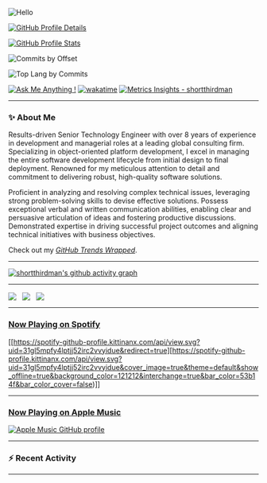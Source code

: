 ![Hello](https://user-images.githubusercontent.com/5894985/141411927-81dc5de8-34a3-46cc-a97f-69a01c2c6eca.png)

[![GitHub Profile Details](https://github-profile-summary-cards.vercel.app/api/cards/profile-details?username=shortthirdman&theme=github_dark)](https://github.com/shortthirdman)

[![GitHub Profile Stats](https://github-profile-summary-cards.vercel.app/api/cards/stats?username=shortthirdman&theme=github_dark)](https://github.com/shortthirdman)

![Commits by Offset](http://github-profile-summary-cards.vercel.app/api/cards/productive-time?username=shortthirdman&theme=github_dark&utcOffset=8)

![Top Lang by Commits](http://github-profile-summary-cards.vercel.app/api/cards/most-commit-language?username=shortthirdman&theme=github_dark)

[![Ask Me Anything !](https://img.shields.io/badge/Ask%20me-anything-1abc9c.svg)](https://github.com/shortthirdman/shortthirdman)  [![wakatime](https://wakatime.com/badge/user/b8bdcb81-61f7-46a2-bae9-de008e5ebcf5.svg)](https://wakatime.com/@b8bdcb81-61f7-46a2-bae9-de008e5ebcf5)  [![Metrics Insights - shortthirdman](https://img.shields.io/badge/Metrics_Insights-shortthirdman-E9568E)](https://metrics.lecoq.io/insights/shortthirdman)

---

### :sparkles: About Me

Results-driven Senior Technology Engineer with over 8 years of experience in development and managerial roles at a leading global consulting firm. Specializing in object-oriented platform development, I excel in managing the entire software development lifecycle from initial design to final deployment. Renowned for my meticulous attention to detail and commitment to delivering robust, high-quality software solutions.

Proficient in analyzing and resolving complex technical issues, leveraging strong problem-solving skills to devise effective solutions. Possess exceptional verbal and written communication abilities, enabling clear and persuasive articulation of ideas and fostering productive discussions. Demonstrated expertise in driving successful project outcomes and aligning technical initiatives with business objectives.

Check out my *[GitHub Trends Wrapped](https://www.githubtrends.io/wrapped/shortthirdman)*.

---

[![shortthirdman's github activity graph](https://github-readme-activity-graph.vercel.app/graph?username=shortthirdman&theme=react-dark&days=60)](https://github.com/shortthirdman/shortthirdman)

---

<a href="https://github.com/shortthirdman/" alt="Top Langs" style="text-decoration:none;">
  <img align="center" src="https://github-readme-stats.vercel.app/api/top-langs/?username=shortthirdman&langs_count=10&theme=yeblu&layout=compact" />
</a>&nbsp;

<a href="https://github.com/shortthirdman/" alt="GitHub Profile Stats" style="text-decoration: none;">
  <img align="center" src="https://github-readme-stats.vercel.app/api/?username=shortthirdman&show_icons=true&count_private=true&theme=yeblu&include_all_commits=true" />
</a>&nbsp;
<a href="https://github.com/shortthirdman/" alt="GitHub Streak" style="text-decoration: none;">
  <img align="center" src="https://streak-stats.demolab.com?user=shortthirdman&theme=dark&hide_border=true&border_radius=4.6" />
</a>&nbsp;

---

### [Now Playing on Spotify](https://open.spotify.com/)

[[https://spotify-github-profile.kittinanx.com/api/view.svg?uid=31gl5mpfy4lptjj52irc2vvyidue&redirect=true][https://spotify-github-profile.kittinanx.com/api/view.svg?uid=31gl5mpfy4lptjj52irc2vvyidue&cover_image=true&theme=default&show_offline=true&background_color=121212&interchange=true&bar_color=53b14f&bar_color_cover=false)]]

---

### [Now Playing on Apple Music](https://music.apple.com/us/new)

<!-- [![Apple Music GitHub profile](https://music-profile.rayriffy.com/theme/dark.svg?uid=001907.400e8a7391194a5ea1e598d080c70955.1316)](https://music-profile.rayriffy.com) -->

[![Apple Music GitHub profile](https://music-profile.rayriffy.com/theme/light.svg?uid=001907.400e8a7391194a5ea1e598d080c70955.1316)](https://music-profile.rayriffy.com)

---

### :zap: Recent Activity

<!--START_SECTION:activity-->
<!--END_SECTION:activity-->

---
